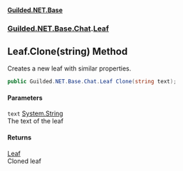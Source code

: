 
#### [Guilded.NET.Base](Guilded_NET_Base 'Guilded_NET_Base')
### [Guilded.NET.Base.Chat](Guilded_NET_Base#Guilded_NET_Base_Chat 'Guilded.NET.Base.Chat').[Leaf](Leaf 'Guilded.NET.Base.Chat.Leaf')
## Leaf.Clone(string) Method
Creates a new leaf with similar properties.  
```csharp
public Guilded.NET.Base.Chat.Leaf Clone(string text);
```

#### Parameters
<a name='Guilded_NET_Base_Chat_Leaf_Clone(string)_text'></a>
`text` [System.String](https://docs.microsoft.com/en-us/dotnet/api/System.String 'System.String')  
The text of the leaf
  

#### Returns
[Leaf](Leaf 'Guilded.NET.Base.Chat.Leaf')  
Cloned leaf
